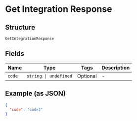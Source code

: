 
# Get Integration Response

## Structure

`GetIntegrationResponse`

## Fields

| Name | Type | Tags | Description |
|  --- | --- | --- | --- |
| `code` | `string \| undefined` | Optional | - |

## Example (as JSON)

```json
{
  "code": "code2"
}
```

